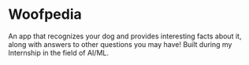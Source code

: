 # Woofpedia
An app that recognizes your dog and provides interesting facts about it, along with answers to other questions you may have! Built during my Internship in the field of AI/ML.
